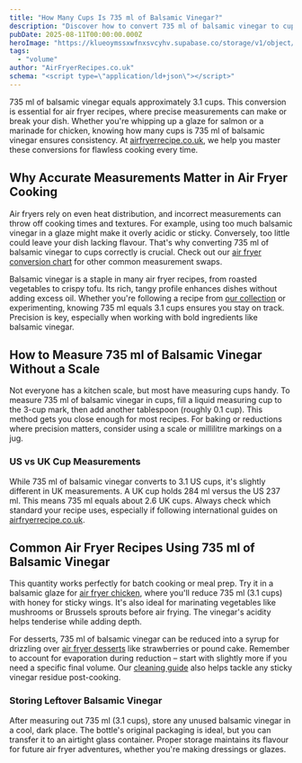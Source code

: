 ```yaml
---
title: "How Many Cups Is 735 ml of Balsamic Vinegar?"
description: "Discover how to convert 735 ml of balsamic vinegar to cups for perfect air fryer recipes every time. Get precise measurements now!"
pubDate: 2025-08-11T00:00:00.000Z
heroImage: "https://klueoymssxwfnxsvcyhv.supabase.co/storage/v1/object/public/md/how-many-cups-is-735-ml-of-balsamic-vinegar-577a4e0f.webp"
tags:
  - "volume"
author: "AirFryerRecipes.co.uk"
schema: "<script type=\"application/ld+json\"></script>"
---
```


<p>735 ml of balsamic vinegar equals approximately 3.1 cups. This conversion is essential for air fryer recipes, where precise measurements can make or break your dish. Whether you're whipping up a glaze for salmon or a marinade for chicken, knowing how many cups is 735 ml of balsamic vinegar ensures consistency. At <a href=https://www.airfryerrecipe.co.uk>airfryerrecipe.co.uk</a>, we help you master these conversions for flawless cooking every time.</p>

<h2>Why Accurate Measurements Matter in Air Fryer Cooking</h2>
<p>Air fryers rely on even heat distribution, and incorrect measurements can throw off cooking times and textures. For example, using too much balsamic vinegar in a glaze might make it overly acidic or sticky. Conversely, too little could leave your dish lacking flavour. That's why converting 735 ml of balsamic vinegar to cups correctly is crucial. Check out our <a href=https://www.airfryerrecipe.co.uk/air-fryer-conversion-chart>air fryer conversion chart</a> for other common measurement swaps.</p>

<p>Balsamic vinegar is a staple in many air fryer recipes, from roasted vegetables to crispy tofu. Its rich, tangy profile enhances dishes without adding excess oil. Whether you're following a recipe from <a href=https://www.airfryerrecipe.co.uk/recipes>our collection</a> or experimenting, knowing 735 ml equals 3.1 cups ensures you stay on track. Precision is key, especially when working with bold ingredients like balsamic vinegar.</p>

<h2>How to Measure 735 ml of Balsamic Vinegar Without a Scale</h2>
<p>Not everyone has a kitchen scale, but most have measuring cups handy. To measure 735 ml of balsamic vinegar in cups, fill a liquid measuring cup to the 3-cup mark, then add another tablespoon (roughly 0.1 cup). This method gets you close enough for most recipes. For baking or reductions where precision matters, consider using a scale or millilitre markings on a jug.</p>

<h3>US vs UK Cup Measurements</h3>
<p>While 735 ml of balsamic vinegar converts to 3.1 US cups, it's slightly different in UK measurements. A UK cup holds 284 ml versus the US 237 ml. This means 735 ml equals about 2.6 UK cups. Always check which standard your recipe uses, especially if following international guides on <a href=https://www.airfryerrecipe.co.uk>airfryerrecipe.co.uk</a>.</p>

<h2>Common Air Fryer Recipes Using 735 ml of Balsamic Vinegar</h2>
<p>This quantity works perfectly for batch cooking or meal prep. Try it in a balsamic glaze for <a href=https://www.airfryerrecipe.co.uk/recipe-category/chicken>air fryer chicken</a>, where you'll reduce 735 ml (3.1 cups) with honey for sticky wings. It's also ideal for marinating vegetables like mushrooms or Brussels sprouts before air frying. The vinegar's acidity helps tenderise while adding depth.</p>

<p>For desserts, 735 ml of balsamic vinegar can be reduced into a syrup for drizzling over <a href=https://www.airfryerrecipe.co.uk/recipe-category/dessert>air fryer desserts</a> like strawberries or pound cake. Remember to account for evaporation during reduction – start with slightly more if you need a specific final volume. Our <a href=https://www.airfryerrecipe.co.uk/air-fryer-cleaner>cleaning guide</a> also helps tackle any sticky vinegar residue post-cooking.</p>

<h3>Storing Leftover Balsamic Vinegar</h3>
<p>After measuring out 735 ml (3.1 cups), store any unused balsamic vinegar in a cool, dark place. The bottle's original packaging is ideal, but you can transfer it to an airtight glass container. Proper storage maintains its flavour for future air fryer adventures, whether you're making dressings or glazes.</p>